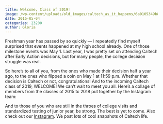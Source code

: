```yaml
---
title: Welcome, Class of 2019!
image: /wp-content/uploads/old_images/caltech_as_it_happens/6a0105349b8251970b01b7c78459c1970b.png
date: 2015-05-04
categories: 23200
author: Gloria
---
```


Freshman year has passed by so quickly — I repeatedly find myself surprised that events happened at my high school already. One of those milestone events was May 1. Last year, I was pretty set on attending Caltech after Early Action decisions, but for many people, the college decision struggle was real.

So here’s to all of you, from the ones who made their decision half a year ago, to the ones who flipped a coin on May 1 at 11:59 p.m. Whether that decision is Caltech or not, congratulations! And to the incoming Caltech class of 2019, WELCOME! We can’t wait to meet you all. Here’s a collage of members from the classes of 2015 to 2018 put together by the Instagram team:

And to those of you who are still in the throes of college visits and standardized testing of junior year, be strong. The best is yet to come. Also check out our [Instagram](https://instagram.com/caltechadmissions/). We post lots of cool snapshots of Caltech life.

